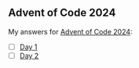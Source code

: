 ## Advent of Code 2024

My answers for [Advent of Code 2024](https://adventofcode.com/2024):

- [ ] [Day 1](src/day1.cpp)
- [ ] [Day 2](src/day2.cpp)